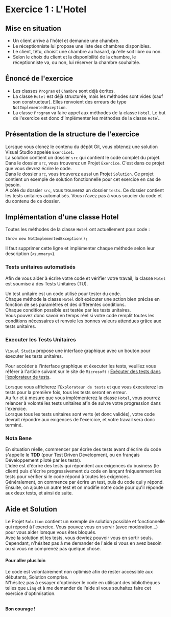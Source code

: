 # Exercice 1 : L'Hotel

## Mise en situation

- Un client arrive à l'hôtel et demande une chambre.
- Le réceptionniste lui propose une liste des chambres disponibles.
- Le client, têtu, choisit une chambre au hasard, qu'elle soit libre ou non.
- Selon le choix du client et la disponibilité de la chambre, le réceptionniste va, ou non, lui réserver la chambre souhaitée.

## Énoncé de l'exercice

- Les classes ```Program``` et ```Chambre``` sont déjà écrites.
- La classe ```Hotel``` est déjà structurée, mais les méthodes sont vides (sauf son constructeur). Elles renvoient des erreurs de type ```NotImplementedException```.
- La classe ```Program``` va faire appel aux méthodes de la classe ```Hotel```. Le but de l'exercice est donc d'implémenter les méthodes de la classe ```Hotel```.

## Présentation de la structure de l'exercice

Lorsque vous clonez le contenu du dépôt Git, vous obtenez une solution Visual Studio appelée ```Exercice1```. <br/>
La solution contient un dossier ```src``` qui contient le code complet du projet. <br/>
Dans le dossier ```src```, vous trouverez un Projet ```Exercice```. C'est dans ce projet que vous devrez écrire le code. <br/>
Dans le dossier ```src```, vous trouverez aussi un Projet ```Solution```. Ce projet contient un exemple de solution fonctionnelle pour cet exercice en cas de besoin. <br/>
À côté du dossier ```src```, vous trouverez un dossier ```tests```. Ce dossier contient les tests unitaires automatisés. Vous n'avez pas à vous soucier du code et du contenu de ce dossier.

## Implémentation d'une classe Hotel

Toutes les méthodes de la classe ```Hotel``` ont actuellement pour code :

```
throw new NotImplementedException();
```

Il faut supprimer cette ligne et implémenter chaque méthode selon leur description (```<summary>```).

### Tests unitaires automatisés

Afin de vous aider à écrire votre code et vérifier votre travail, la classe ```Hotel``` est soumise à des Tests Unitaires (TU). <br/>

Un test unitaire est un code utilisé pour tester du code. <br/>
Chaque méthode la classe ```Hotel``` doit exécuter une action bien précise en fonction de ses paramètres et des différentes conditions. <br/>
Chaque condition possible est testée par les tests unitaires.  <br/>
Vous pouvez donc savoir en temps réel si votre code remplit toutes les conditions nécessaires et renvoie les bonnes valeurs attendues grâce aux tests unitaires.

### Executer les Tests Unitaires

```Visual Studio``` propose une interface graphique avec un bouton pour éxecuter les tests unitaires. <br/>

Pour accéder à l'interface graphique et éxecuter les tests, veuillez vous référer à l'article suivant sur le site de ```Microsoft``` : [Exécuter des tests dans l’explorateur de tests](https://learn.microsoft.com/fr-fr/visualstudio/test/run-unit-tests-with-test-explorer?view=vs-2022#run-tests-in-test-explorer). <br/>

Lorsque vous afficherez l'```Explorateur de tests``` et que vous éxecuterez les tests pour la première fois, tous les tests seront en erreur.  <br/>
Au fur et à mesure que vous implémenterez la classe ```Hotel```, vous pourrez relancer à volonté les tests unitaires afin de suivre votre progression dans l'exercice. <br/>
Lorsque tous les tests unitaires sont verts (et donc validés), votre code devrait répondre aux exigences de l'exercice, et votre travail sera donc terminé.

### Nota Bene

En situation réelle, commencer par écrire des tests avant d'écrire du code s'appelle le **TDD** (pour Test Driven Development, ou en français Développement piloté par les tests). <br/>
L'idée est d'écrire des tests qui répondent aux exigences du business (le client) puis d'écrire progressivement du code en lançant fréquemment les tests pour vérifier si le code répond à toutes les exigences. <br/>
Généralement, on commence par écrire un test, puis du code qui y répond. Ensuite, on ajoute un autre test et on modifie notre code pour qu'il réponde aux deux tests, et ainsi de suite.

## Aide et Solution

Le Projet ```Solution``` contient un exemple de solution possible et fonctionnelle qui répond à l'exercice. Vous pouvez vous en servir (avec modération...) pour vous aider lorsque vous êtes bloqués. <br/>
Avec la solution et les tests, vous devriez pouvoir vous en sortir seuls. Cependant, n'hésitez pas à me demander de l'aide si vous en avez besoin ou si vous ne comprenez pas quelque chose.

#### Pour aller plus loin

Le code est volontairement non optimisé afin de rester accessible aux débutants, Solution comprise. <br/>
N'hésitez pas à essayer d'optimiser le code en utilisant des bibliothèques telles que ```Linq``` et à me demander de l'aide si vous souhaitez faire cet exercice d'optimisation. <br/> <br/>

**Bon courage !**
